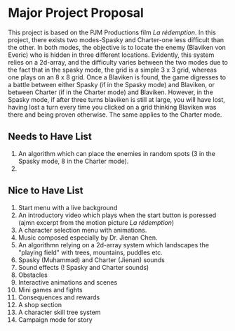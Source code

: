 # Major Project Proposal
This project is based on the PJM Productions film *La rédemption*. In this project, there exists two modes-Spasky and Charter-one less difficult than the other. In both modes, the objective is to locate the enemy (Blaviken von Everic) who is hidden in three different locations. Evidently, this system relies on a 2d-array, and the difficulty varies between the two modes due to the fact that in the spasky mode, the grid is a simple 3 x 3 grid, whereas one plays on an 8 x 8 grid. Once a Blaviken is found, the game digresses to a battle between either Spasky (if in the Spasky mode) and Blaviken, or between Charter (if in the Charter mode) and Blaviken. However, in the Spasky mode, if after three turns blaviken is still at large, you will have lost, having lost a turn every time you clicked on a grid thinking Blaviken was there and being proven otherwise. The same applies to the Charter mode. 

## Needs to Have List
1. An algorithm which can place the enemies in random spots (3 in the Spasky mode, 8 in the Charter mode).
2. 

## Nice to Have List
1. Start menu with a live background 
2. An introductory video which plays when the start button is poressed (ajmn excerpt from the motion picture  *La rédemption*)
3. A character selection menu with animations.
4. Music composed especially by Dr. Jienan Chen.
5. An algorithmn relying on a 2d-array system which landscapes the "playing field" with trees, mountains, puddles etc.
6. Spasky (Muhammad) and Charter (Jienan) sounds
7. Sound effects (! Spasky and Charter sounds)
8. Obstacles
 1. Interactive animations and scenes
 2. Mini games and fights
 3. Consequences and rewards
9. A shop section
10. A character skill tree system
11. Campaign mode for story
